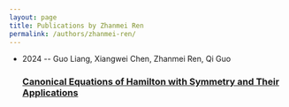```yaml
---
layout: page
title: Publications by Zhanmei Ren
permalink: /authors/zhanmei-ren/
---
```


<ul class="post-list">
<li><span class='post-meta'>2024 -- Guo Liang, Xiangwei Chen, Zhanmei Ren, Qi Guo</span><h3><a class='post-link' href='../../canonical-equations-of-hamilton-with-symmetry-and-their-applications'>Canonical Equations of Hamilton with Symmetry and Their Applications</a></h3></li>

</ul>

